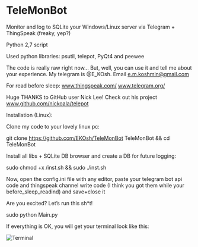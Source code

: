 ﻿# TeleMonBot
Monitor and log to SQLite your Windows/Linux server via Telegram + ThingSpeak (freaky, yep?)

Python 2,7 script

Used python libraries: psutil, telepot, PyQt4 and peewee

The code is really raw right now... But, well, you can use it and tell me about your experience. My telegram is @E_KOsh. Email e.m.koshmin@gmail.com

For read before sleep: www.thingspeak.com/ www.telegram.org/ 

Huge THANKS to GitHub user Nick Lee! Check out his project www.github.com/nickoala/telepot


Installation (Linux):

Clone my code to your lovely linux pc:

git clone https://github.com/EKOsh/TeleMonBot TeleMonBot && cd TeleMonBot

Install all libs + SQLite DB browser and create a DB for future logging:

sudo chmod +x /inst.sh && sudo ./inst.sh

Now, open the config.ini file with any editor, paste your telegram bot api code and thingspeak channel write code (I think you got them while your before_sleep_readind) and save+close it

Are you excited? Let’s run this sh*t!

sudo python Main.py

If everything is OK, you will get your terminal look like this:

![Terminal](https://github.com/EKOsh/TeleMonBot/blob/master/terminal.png)





